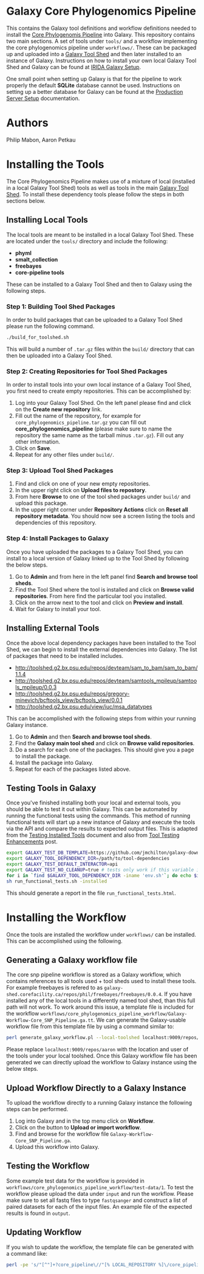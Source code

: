 Galaxy Core Phylogenomics Pipeline
==================================

This contains the Galaxy tool definitions and workflow definitions needed to install the [Core Phylogenomis Pipeline][] into Galaxy.  This repository contains two main sections.  A set of tools under `tools/` and a workflow implementing the core phylogenomics pipeline under `workflows/`.  These can be packaged up and uploaded into a [Galaxy Tool Shed][] and then later installed to an instance of Galaxy.  Instructions on how to install your own local Galaxy Tool Shed and Galaxy can be found at [IRIDA Galaxy Setup][].

One small point when setting up Galaxy is that for the pipeline to work properly the default **SQLite** database cannot be used.  Instructions on setting up a better database for Galaxy can be found at the [Production Server Setup][] documentation.

Authors
=======

Philip Mabon, Aaron Petkau

Installing the Tools
====================

The Core Phylogenomics Pipeline makes use of a mixture of local (installed in a local Galaxy Tool Shed) tools as well as tools in the main [Galaxy Tool Shed][].  To install these dependency tools please follow the steps in both sections below.

Installing Local Tools
----------------------

The local tools are meant to be installed in a local Galaxy Tool Shed.  These are located under the `tools/` directory and include the following:

* **phyml**
* **smalt_collection**
* **freebayes**
* **core-pipeline tools**

These can be installed to a Galaxy Tool Shed and then to Galaxy using the following steps.

### Step 1: Building Tool Shed Packages

In order to build packages that can be uploaded to a Galaxy Tool Shed please run the following command.

```bash
./build_for_toolshed.sh
```

This will build a number of `.tar.gz` files within the `build/` directory that can then be uploaded into a Galaxy Tool Shed.


### Step 2: Creating Repositories for Tool Shed Packages

In order to install tools into your own local instance of a Galaxy Tool Shed, you first need to create empty repositories.  This can be accomplished by:

1. Log into your Galaxy Tool Shed.  On the left panel please find and click on the **Create new repository** link.
2. Fill out the name of the repository, for example for `core_phylogenomics_pipeline.tar.gz` you can fill out **core_phylogenomics_pipeline** (please make sure to name the repository the same name as the tarball minus `.tar.gz`).  Fill out any other information.
3. Click on **Save**.
4. Repeat for any other files under `build/`.

### Step 3: Upload Tool Shed Packages

1. Find and click on one of your new empty repositories.
2. In the upper right click on **Upload files to repostory**.
3. From here **Browse** to one of the tool shed packages under `build/` and upload this package.
4. In the upper right corner under **Repository Actions** click on **Reset all repository metadata**.  You should now see a screen listing the tools and dependencies of this repository.

### Step 4: Install Packages to Galaxy

Once you have uploaded the packages to a Galaxy Tool Shed, you can install to a local version of Galaxy linked up to the Tool Shed by following the below steps.

1. Go to **Admin** and from here in the left panel find **Search and browse tool sheds**.
2. Find the Tool Shed where the tool is installed and click on **Browse valid repositories**.  From here find the particular tool you installed.
3. Click on the arrow next to the tool and click on **Preview and install**.
4. Wait for Galaxy to install your tool.

Installing External Tools
-------------------------

Once the above local dependency packages have been installed to the Tool Shed, we can begin to install the external dependencies into Galaxy.  The list of packages that need to be installed includes.

* http://toolshed.g2.bx.psu.edu/repos/devteam/sam_to_bam/sam_to_bam/1.1.4
* http://toolshed.g2.bx.psu.edu/repos/devteam/samtools_mpileup/samtools_mpileup/0.0.3
* http://toolshed.g2.bx.psu.edu/repos/gregory-minevich/bcftools_view/bcftools_view/0.0.1
* http://toolshed.g2.bx.psu.edu/view/iuc/msa_datatypes 

This can be accomplished with the following steps from within your running Galaxy instance.

1. Go to **Admin** and then **Search and browse tool sheds**.
2. Find the **Galaxy main tool shed** and click on **Browse valid repositories**.
3. Do a search for each one of the packages.  This should give you a page to install the package.
4. Install the package into Galaxy.
5. Repeat for each of the packages listed above.

Testing Tools in Galaxy
-----------------------

Once you've finished installing both your local and external tools, you should be able to test it out within Galaxy.  This can be automated by running the functional tests using the commands.  This method of running functional tests will start up a new instance of Galaxy and execute the tools via the API and compare the results to expected output files.  This is adapted from the [Testing Installed Tools][] document and also from [Tool Testing Enhancements][] post.

```bash
export GALAXY_TEST_DB_TEMPLATE=https://github.com/jmchilton/galaxy-downloads/raw/master/db_gx_rev_0117.sqlite # speeds up database construction
export GALAXY_TOOL_DEPENDENCY_DIR=/path/to/tool-dependencies
export GALAXY_TEST_DEFAULT_INTERACTOR=api
export GALAXY_TEST_NO_CLEANUP=true # tests only work if this variable is set
for i in `find $GALAXY_TOOL_DEPENDENCY_DIR -iname 'env.sh'`; do echo $i; source $i; done # must source all environments for tool dependencies
sh run_functional_tests.sh -installed
```

This should generate a report in the file `run_functional_tests.html`.

Installing the Workflow
=======================

Once the tools are installed the workflow under `workflows/` can be installed.  This can be accomplished using the following.

Generating a Galaxy workflow file
---------------------------------

The core snp pipeline workflow is stored as a Galaxy workflow, which contains references to all tools used + tool sheds used to install these tools.  For example freebayes is refered to as `galaxy-shed.corefacility.ca/repos/phil/freebayes/freebayes/0.0.4`.  If you have installed any of the local tools in a differently named tool shed, than this full path will not work.  To work around this issue, a template file is included for the workflow `workflows/core_phylogenomics_pipeline_workflow/Galaxy-Workflow-Core_SNP_Pipeline.ga.tt`.  We can generate the Galaxy-usable workflow file from this template file by using a command similar to:

```bash
perl generate_galaxy_workflow.pl --local-toolshed localhost:9009/repos/aaron workflows/core_phylogenomics_pipeline_workflow/Galaxy-Workflow-Core_SNP_Pipeline.ga.tt > workflows/core_phylogenomics_pipeline_workflow/Galaxy-Workflow-Core_SNP_Pipeline.ga
```

Please replace `localhost:9009/repos/aaron` with the location and user of the tools under your local toolshed.  Once this Galaxy workflow file has been generated we can directly upload the workflow to Galaxy instance using the below steps.

Upload Workflow Directly to a Galaxy Instance
---------------------------------------------

To upload the workflow directly to a running Galaxy instance the following steps can be performed.

1. Log into Galaxy and in the top menu click on **Workflow**.
2. Click on the button to **Upload or import workflow**.
3. Find and browse for the workflow file `Galaxy-Workflow-Core_SNP_Pipeline.ga`.
4. Upload this workflow into Galaxy.

Testing the Workflow
--------------------

Some example test data for the workflow is provided in `workflows/core_phylogenomics_pipeline_workflow/test-data/1`.  To test the workflow please upload the data under `input` and run the workflow.  Please make sure to set all fastq files to type `fastqsanger` and construct a list of paired datasets for each of the input files.  An example file of the expected results is found in `output`.

Updating Workflow
-----------------

If you wish to update the workflow, the template file can be generated with a command like:

```bash
perl -pe 's/"[^"]+?core_pipeline\//"[% LOCAL_REPOSITORY %]\/core_pipeline\//; s/"[^"]+?smalt_collection\//"[% LOCAL_REPOSITORY %]\/smalt_collection\//; s/"[^"]+?phyml\//"[% LOCAL_REPOSITORY %]\/phyml\//; s/"[^"]+?freebayes\//"[% LOCAL_REPOSITORY %]\/freebayes\//' path/to/Galaxy-Workflow-Core_SNP_Pipeline.ga > workflows/core_phylogenomics_pipeline_workflow/Galaxy-Workflow-Core_SNP_Pipeline.ga.tt
```

[Core Phylogenomis Pipeline]: https://github.com/apetkau/core-phylogenomics
[Galaxy Tool Shed]: https://wiki.galaxyproject.org/ToolShed
[Production Server Setup]: https://wiki.galaxyproject.org/Admin/Config/Performance/ProductionServer
[Testing Installed Tools]: https://wiki.galaxyproject.org/TestingInstalledTools
[IRIDA Galaxy Setup]: https://irida.corefacility.ca/gitlab/irida/irida-install-documentation/tree/master/galaxy
[Automated Tool Tests]: https://wiki.galaxyproject.org/AutomatedToolTests
[Hosting a Local Tool Shed]: https://wiki.galaxyproject.org/HostingALocalToolShed
[Install and Test Certification]: https://wiki.galaxyproject.org/InstallAndTestCertification
[Tool Testing Enhancements]: http://dev.list.galaxyproject.org/Tool-Testing-Enhancements-td4663799.html
